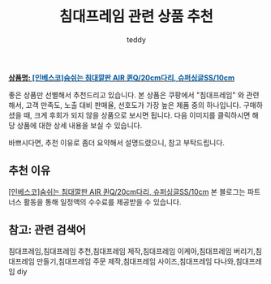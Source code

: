 ﻿---
layout: post
title:  "침대프레임 관련 상품 추천"
author: teddy
categories: [ 가구/인테리어 ]
tags: [침대프레임,침대프레임 추천,침대프레임 제작,침대프레임 이케아,침대프레임 버리기,침대프레임 만들기,침대프레임 주문 제작,침대프레임 사이즈,침대프레임 다나와,침대프레임 diy]
image: https://static.coupangcdn.com/image/vendor_inventory/images/2016/01/12/14/2/fe178684-2276-4bc9-a990-471826c377ac.jpg 
description: "쿠팡에서 침대프레임 관련 상품으로 가장 고객 선호도가 높은 제품 중 하나입니다."
---

<a href="https://link.coupang.com/re/AFFSDP?lptag=AF5385349&pageKey=83965193&itemId=266416524&vendorItemId=3645621364&traceid=V0-153-4d345d62490f0c72"><b>상품명: <font color='#01579B'>[인베스코]숨쉬는 침대깔판 AIR 퀸Q/20cm다리, 슈퍼싱글SS/10cm</font></b></a>

좋은 상품만 선별해서 추천드리고 있습니다.
본 상품은 쿠팡에서 "침대프레임" 와 관련해서, 고객 만족도, 노출 대비 판매율, 선호도가 가장 높은 제품 중의 하나입니다.
구매하셨을 때, 크게 후회가 되지 않을 상품으로 보시면 됩니다. 
다음 이미지를 클릭하시면 해당 상품에 대한 상세 내용을 보실 수 있습니다.

바쁘시다면, 추천 이유로 좀더 요약해서 설명드렸으니, 참고 부탁드립니다.

## 추천 이유 

<a href="https://link.coupang.com/re/AFFSDP?lptag=AF5385349&pageKey=83965193&itemId=266416524&vendorItemId=3645621364&traceid=V0-153-4d345d62490f0c72">[인베스코]숨쉬는 침대깔판 AIR 퀸Q/20cm다리, 슈퍼싱글SS/10cm</a>
본 블로그는 파트너스 활동을 통해 일정액의 수수료를 제공받을 수 있습니다.

## 참고: 관련 검색어    
침대프레임,침대프레임 추천,침대프레임 제작,침대프레임 이케아,침대프레임 버리기,침대프레임 만들기,침대프레임 주문 제작,침대프레임 사이즈,침대프레임 다나와,침대프레임 diy